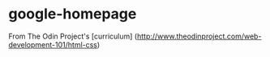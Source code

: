 # google-homepage
From The Odin Project's [curriculum]
(http://www.theodinproject.com/web-development-101/html-css)

